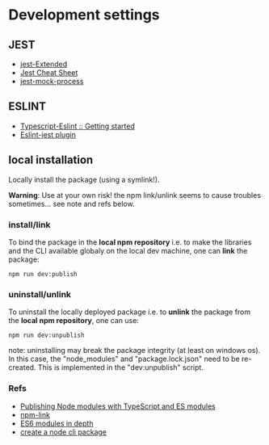 # Development settings

## JEST

- [jest-Extended](https://github.com/jest-community/jest-extended)
- [Jest Cheat Sheet](https://github.com/sapegin/jest-cheat-sheet)
- [jest-mock-process](https://github.com/EpicEric/jest-mock-process)

## ESLINT

- [Typescript-Eslint :: Getting started](https://github.com/typescript-eslint/typescript-eslint/blob/master/docs/getting-started/linting/README.md)
- [Eslint-jest plugin](https://www.npmjs.com/package/eslint-plugin-jest)

## local installation

Locally install the package (using a symlink!).

**Warning**: Use at your own risk! the npm link/unlink seems to cause troubles sometimes... see note and refs below.

### install/link

To bind the package in the **local npm repository** i.e. to make the libraries and the CLI available globaly on the local dev machine, one can **link** the package:

```
npm run dev:publish
```

### uninstall/unlink

To uninstall the locally deployed package i.e. to **unlink** the package from the **local npm repository**, one can use:

```
npm run dev:unpublish
```

note: uninstalling may break the package integrity (at least on windows os). In this case, the "node_modules" and "package.lock.json" need to be re-created. This is implemented in the "dev:unpublish" script.

### Refs

- [Publishing Node modules with TypeScript and ES modules](https://blog.logrocket.com/publishing-node-modules-typescript-es-modules/)
- [npm-link](https://docs.npmjs.com/cli/link)
- [ES6 modules in depth](https://ponyfoo.com/articles/es6-modules-in-depth)
- [create a node cli package](https://medium.com/netscape/a-guide-to-create-a-nodejs-command-line-package-c2166ad0452e)